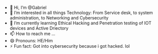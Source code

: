 - 👋 Hi, I’m @Gabriel
- 👀 I’m interested in all things Technology: From Service desk, to system administration, to Networking and Cybersecurity
- 🌱 I’m currently learning Ethical Hacking and Penetration testing of IOT devices and Active Driectory
- 📫 How to reach me ...
- 😄 Pronouns: HE/Him
- ⚡ Fun fact: Got into cybersecurity because i got hacked. lol

<!---
GabrielOvie/GabrielOvie is a ✨ special ✨ repository because its `README.md` (this file) appears on your GitHub profile.
You can click the Preview link to take a look at your changes.
--->
